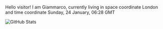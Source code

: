Hello visitor! I am Giammarco, currently living in space coordinate London and time coordinate Sunday, 24 January, 06:28 GMT

![GitHub Stats](https://github-readme-stats.vercel.app/api?username=grcasanova)
